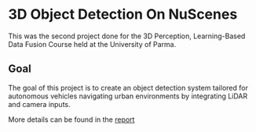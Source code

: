 # 3D Object Detection On NuScenes
This was the second project done for the 3D Perception, Learning-Based Data Fusion Course held at the University of Parma.

## Goal
The goal of this project is to create an object detection system tailored for autonomous
vehicles navigating urban environments by integrating LiDAR and camera inputs. 

More details can be found in the [report](https://github.com/FraMarotta/3D-Project-2/blob/main/3D_Object_Detection_on_nuScenes.pdf)
